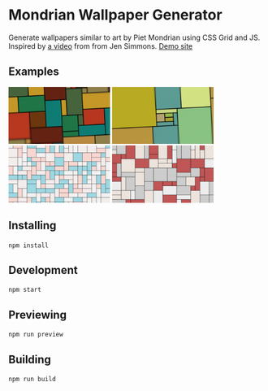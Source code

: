# Mondrian Wallpaper Generator

Generate wallpapers similar to art by Piet Mondrian using CSS Grid and JS. Inspired by [a video](https://youtu.be/qNtJ5p3h2A4) from from Jen Simmons.
[Demo site](https://mauricemahan.github.io/mondrian/)

## Examples
<img src="https://raw.githubusercontent.com/MauriceMahan/mondrian/master/src/assets/example-3.png" width="200"> <img src="https://raw.githubusercontent.com/MauriceMahan/mondrian/master/src/assets/example-1.png" width="200"> <img src="https://raw.githubusercontent.com/MauriceMahan/mondrian/master/src/assets/example-2.png" width="200"> <img src="https://raw.githubusercontent.com/MauriceMahan/mondrian/master/src/assets/example-4.png" width="200">

## Installing

```
npm install
```

## Development

```
npm start
```

## Previewing

```
npm run preview
```


## Building

```
npm run build
```